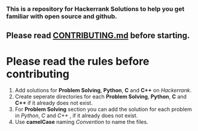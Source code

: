 ### This is a repository for Hackerrank Solutions to help you get familiar with open source and github.

## Please read [CONTRIBUTING.md](https://github.com/chaturaja/hackerrank-solutions/blob/main/CONTRIBUTING.md) before starting.

# Please read the rules before contributing

1. Add solutions for **Problem Solving**, **Python**, **C** and **C++** on *Hackerrank*.
2. Create seperate directories for each **Problem Solving**, **Python**, **C** and **C++** if it already does not exist.
3. For **Problem Solving** section you can add the solution for each problem in *Python*, *C* and *C++* , if it already does not exist.
4. Use **camelCase** naming *Convention* to name the files.

